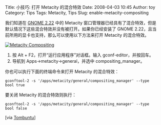 Title: 小技巧: 打开 Metacity 的混合特效
Date: 2008-04-03 10:45
Author: toy
Category: Tips
Tags: Metacity, Tips
Slug: enable-metacity-compositing

我们知道在 [GNOME
2.22](http://linuxtoy.org/archives/first-look-at-the-gnome-222.html)
中的 Metacity
窗口管理器已经具有了混合特效，但是默认情况下这些混合特效并没有被打开。如果你已经安装了
GNOME 2.22，且当前所用的显卡也支持，那么可以使用以下方法来打开 Metacity
的混合特效。

[![Metacity
Compositing](http://i.linuxtoy.org/i/2008/04/metacity-compositing-300x141.png "metacity-compositing")](http://i.linuxtoy.org/i/2008/04/metacity-compositing.png)

1.  按 Alt + F2，打开“运行应用程序”对话框。输入 gconf-editor，并按回车。
2.  导航到 Apps->metacity->general，并选中 compositing\_manager。

你也可以执行下面的终端命令来打开 Metacity 的混合特效：

`gconftool-2 -s '/apps/metacity/general/compositing_manager' --type bool true`

要关闭 Metacity 的混合特效则执行：

`gconftool-2 -s '/apps/metacity/general/compositing_manager' --type bool false`

[via
[Tombuntu](http://tombuntu.com/index.php/2008/03/31/enable-metacity-compositing-in-gnome-222/)]
